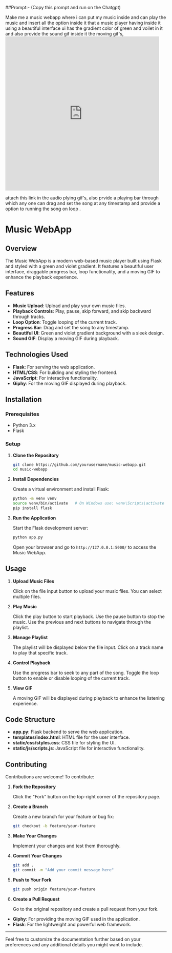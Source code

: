 ##Prompt:- (Copy this prompt and run on the Chatgpt)

Make me a music webapp where i can put my music inside and can play the music and insert all the option inside it that a music player having inside it using a beautiful interface ui  has the gradient color of green and voilet in it and also provide the sound gif inside it the moving gif's,<iframe src="https://giphy.com/embed/XMaB779YCmP9m" width="480" height="480" style="" frameBorder="0" class="giphy-embed" allowFullScreen></iframe><p><a href="https://giphy.com/gifs/hoppip-art-hoppip-XMaB779YCmP9m"></a></p> attach this link in the audio plying gif's, also prvide a playing bar through which any one can drag and set the song at any timestamp and provide a option to running the song on loop .


# Music WebApp

## Overview

The Music WebApp is a modern web-based music player built using Flask and styled with a green and violet gradient. It features a beautiful user interface, draggable progress bar, loop functionality, and a moving GIF to enhance the playback experience.

## Features

- **Music Upload**: Upload and play your own music files.
- **Playback Controls**: Play, pause, skip forward, and skip backward through tracks.
- **Loop Option**: Toggle looping of the current track.
- **Progress Bar**: Drag and set the song to any timestamp.
- **Beautiful UI**: Green and violet gradient background with a sleek design.
- **Sound GIF**: Display a moving GIF during playback.

## Technologies Used

- **Flask**: For serving the web application.
- **HTML/CSS**: For building and styling the frontend.
- **JavaScript**: For interactive functionality.
- **Giphy**: For the moving GIF displayed during playback.

## Installation

### Prerequisites

- Python 3.x
- Flask

### Setup

1. **Clone the Repository**

   ```bash
   git clone https://github.com/yourusername/music-webapp.git
   cd music-webapp
   ```

2. **Install Dependencies**

   Create a virtual environment and install Flask:

   ```bash
   python -m venv venv
   source venv/bin/activate   # On Windows use: venv\Scripts\activate
   pip install flask
   ```

3. **Run the Application**

   Start the Flask development server:

   ```bash
   python app.py
   ```

   Open your browser and go to `http://127.0.0.1:5000/` to access the Music WebApp.

## Usage

1. **Upload Music Files**

   Click on the file input button to upload your music files. You can select multiple files.

2. **Play Music**

   Click the play button to start playback. Use the pause button to stop the music. Use the previous and next buttons to navigate through the playlist.

3. **Manage Playlist**

   The playlist will be displayed below the file input. Click on a track name to play that specific track.

4. **Control Playback**

   Use the progress bar to seek to any part of the song. Toggle the loop button to enable or disable looping of the current track.

5. **View GIF**

   A moving GIF will be displayed during playback to enhance the listening experience.

## Code Structure

- **app.py**: Flask backend to serve the web application.
- **templates/index.html**: HTML file for the user interface.
- **static/css/styles.css**: CSS file for styling the UI.
- **static/js/scripts.js**: JavaScript file for interactive functionality.

## Contributing

Contributions are welcome! To contribute:

1. **Fork the Repository**

   Click the "Fork" button on the top-right corner of the repository page.

2. **Create a Branch**

   Create a new branch for your feature or bug fix:

   ```bash
   git checkout -b feature/your-feature
   ```

3. **Make Your Changes**

   Implement your changes and test them thoroughly.

4. **Commit Your Changes**

   ```bash
   git add .
   git commit -m "Add your commit message here"
   ```

5. **Push to Your Fork**

   ```bash
   git push origin feature/your-feature
   ```

6. **Create a Pull Request**

   Go to the original repository and create a pull request from your fork.




- **Giphy**: For providing the moving GIF used in the application.
- **Flask**: For the lightweight and powerful web framework.

---

Feel free to customize the documentation further based on your preferences and any additional details you might want to include.
